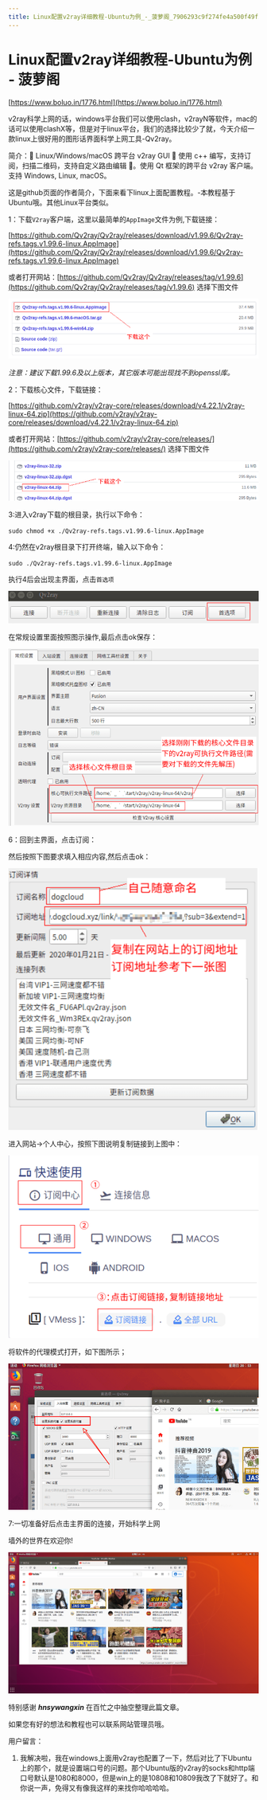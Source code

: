 ```yaml
---
title: Linux配置v2ray详细教程-Ubuntu为例_-_菠萝阁_7906293c9f274fe4a500f49f5b3c125f
---
```


# Linux配置v2ray详细教程-Ubuntu为例 - 菠萝阁

[https://www.boluo.in/1776.html](https://www.boluo.in/1776.html)

v2ray科学上网的话，windows平台我们可以使用clash，v2rayN等软件，mac的话可以使用clashX等，但是对于linux平台，我们的选择比较少了就，今天介绍一款linux上很好用的图形话界面科学上网工具-Qv2ray。

简介：🌟 Linux/Windows/macOS 跨平台 v2ray GUI 🔨 使用 c++ 编写，支持订阅，扫描二维码，支持自定义路由编辑 🌟。使用 Qt 框架的跨平台 v2ray 客户端。支持 Windows, Linux, macOS。

这是github页面的作者简介，下面来看下linux上面配置教程。-本教程基于Ubuntu哦。其他Linux平台类似。

1：下载`V2ray`客户端，这里以最简单的`AppImage`文件为例,下载链接：

[https://github.com/Qv2ray/Qv2ray/releases/download/v1.99.6/Qv2ray-refs.tags.v1.99.6-linux.AppImage](https://github.com/Qv2ray/Qv2ray/releases/download/v1.99.6/Qv2ray-refs.tags.v1.99.6-linux.AppImage)

或者打开网站：[https://github.com/Qv2ray/Qv2ray/releases/tag/v1.99.6](https://github.com/Qv2ray/Qv2ray/releases/tag/v1.99.6) 选择下图文件

![Linux%E9%85%8D%E7%BD%AEv2ray%E8%AF%A6%E7%BB%86%E6%95%99%E7%A8%8B-Ubuntu%E4%B8%BA%E4%BE%8B%20-%20%E8%8F%A0%E8%90%9D%E9%98%81%207906293c9f274fe4a500f49f5b3c125f/1580651760-1.png](Linux%E9%85%8D%E7%BD%AEv2ray%E8%AF%A6%E7%BB%86%E6%95%99%E7%A8%8B-Ubuntu%E4%B8%BA%E4%BE%8B%20-%20%E8%8F%A0%E8%90%9D%E9%98%81%207906293c9f274fe4a500f49f5b3c125f/1580651760-1.png)

*注意：建议下载1.99.6及以上版本，其它版本可能出现找不到openssl库。*

2：下载核心文件，下载链接：

[https://github.com/v2ray/v2ray-core/releases/download/v4.22.1/v2ray-linux-64.zip](https://github.com/v2ray/v2ray-core/releases/download/v4.22.1/v2ray-linux-64.zip)

或者打开网站：[https://github.com/v2ray/v2ray-core/releases/](https://github.com/v2ray/v2ray-core/releases/) 选择下图文件

![Linux%E9%85%8D%E7%BD%AEv2ray%E8%AF%A6%E7%BB%86%E6%95%99%E7%A8%8B-Ubuntu%E4%B8%BA%E4%BE%8B%20-%20%E8%8F%A0%E8%90%9D%E9%98%81%207906293c9f274fe4a500f49f5b3c125f/1580651801-2.png](Linux%E9%85%8D%E7%BD%AEv2ray%E8%AF%A6%E7%BB%86%E6%95%99%E7%A8%8B-Ubuntu%E4%B8%BA%E4%BE%8B%20-%20%E8%8F%A0%E8%90%9D%E9%98%81%207906293c9f274fe4a500f49f5b3c125f/1580651801-2.png)

3:进入v2ray下载的根目录，执行以下命令：

`sudo chmod +x ./Qv2ray-refs.tags.v1.99.6-linux.AppImage`

4:仍然在v2ray根目录下打开终端，输入以下命令：

`sudo ./Qv2ray-refs.tags.v1.99.6-linux.AppImage`

执行4后会出现主界面，点击`首选项`

![Linux%E9%85%8D%E7%BD%AEv2ray%E8%AF%A6%E7%BB%86%E6%95%99%E7%A8%8B-Ubuntu%E4%B8%BA%E4%BE%8B%20-%20%E8%8F%A0%E8%90%9D%E9%98%81%207906293c9f274fe4a500f49f5b3c125f/1580652261-3-1580634671283.png](Linux%E9%85%8D%E7%BD%AEv2ray%E8%AF%A6%E7%BB%86%E6%95%99%E7%A8%8B-Ubuntu%E4%B8%BA%E4%BE%8B%20-%20%E8%8F%A0%E8%90%9D%E9%98%81%207906293c9f274fe4a500f49f5b3c125f/1580652261-3-1580634671283.png)

在常规设置里面按照图示操作,最后点击ok保存：

![Linux%E9%85%8D%E7%BD%AEv2ray%E8%AF%A6%E7%BB%86%E6%95%99%E7%A8%8B-Ubuntu%E4%B8%BA%E4%BE%8B%20-%20%E8%8F%A0%E8%90%9D%E9%98%81%207906293c9f274fe4a500f49f5b3c125f/1580652339-4.png](Linux%E9%85%8D%E7%BD%AEv2ray%E8%AF%A6%E7%BB%86%E6%95%99%E7%A8%8B-Ubuntu%E4%B8%BA%E4%BE%8B%20-%20%E8%8F%A0%E8%90%9D%E9%98%81%207906293c9f274fe4a500f49f5b3c125f/1580652339-4.png)

6：回到主界面，点击订阅：

然后按照下图要求填入相应内容,然后点击ok：

![Linux%E9%85%8D%E7%BD%AEv2ray%E8%AF%A6%E7%BB%86%E6%95%99%E7%A8%8B-Ubuntu%E4%B8%BA%E4%BE%8B%20-%20%E8%8F%A0%E8%90%9D%E9%98%81%207906293c9f274fe4a500f49f5b3c125f/1580655824-6.png](Linux%E9%85%8D%E7%BD%AEv2ray%E8%AF%A6%E7%BB%86%E6%95%99%E7%A8%8B-Ubuntu%E4%B8%BA%E4%BE%8B%20-%20%E8%8F%A0%E8%90%9D%E9%98%81%207906293c9f274fe4a500f49f5b3c125f/1580655824-6.png)

进入网站->个人中心，按照下图说明复制链接到上图中：

![Linux%E9%85%8D%E7%BD%AEv2ray%E8%AF%A6%E7%BB%86%E6%95%99%E7%A8%8B-Ubuntu%E4%B8%BA%E4%BE%8B%20-%20%E8%8F%A0%E8%90%9D%E9%98%81%207906293c9f274fe4a500f49f5b3c125f/1580652405-7.png](Linux%E9%85%8D%E7%BD%AEv2ray%E8%AF%A6%E7%BB%86%E6%95%99%E7%A8%8B-Ubuntu%E4%B8%BA%E4%BE%8B%20-%20%E8%8F%A0%E8%90%9D%E9%98%81%207906293c9f274fe4a500f49f5b3c125f/1580652405-7.png)

将软件的代理模式打开，如下图所示；

![Linux%E9%85%8D%E7%BD%AEv2ray%E8%AF%A6%E7%BB%86%E6%95%99%E7%A8%8B-Ubuntu%E4%B8%BA%E4%BE%8B%20-%20%E8%8F%A0%E8%90%9D%E9%98%81%207906293c9f274fe4a500f49f5b3c125f/1580653297-8.png](Linux%E9%85%8D%E7%BD%AEv2ray%E8%AF%A6%E7%BB%86%E6%95%99%E7%A8%8B-Ubuntu%E4%B8%BA%E4%BE%8B%20-%20%E8%8F%A0%E8%90%9D%E9%98%81%207906293c9f274fe4a500f49f5b3c125f/1580653297-8.png)

7:一切准备好后点击主界面的连接，开始科学上网

墙外的世界在欢迎你!

![Linux%E9%85%8D%E7%BD%AEv2ray%E8%AF%A6%E7%BB%86%E6%95%99%E7%A8%8B-Ubuntu%E4%B8%BA%E4%BE%8B%20-%20%E8%8F%A0%E8%90%9D%E9%98%81%207906293c9f274fe4a500f49f5b3c125f/1580653648-tzyy_2020-02-02_22-27-02.png](Linux%E9%85%8D%E7%BD%AEv2ray%E8%AF%A6%E7%BB%86%E6%95%99%E7%A8%8B-Ubuntu%E4%B8%BA%E4%BE%8B%20-%20%E8%8F%A0%E8%90%9D%E9%98%81%207906293c9f274fe4a500f49f5b3c125f/1580653648-tzyy_2020-02-02_22-27-02.png)

特别感谢 ***hnsywangxin*** 在百忙之中抽空整理此篇文章。

如果您有好的想法和教程也可以联系网站管理员哦。

用户留言：

1. 我解决啦，我在windows上面用v2ray也配置了一下，然后对比了下Ubuntu上的那个，就是设置端口号的问题。那个Ubuntu版的v2ray的socks和http端口号默认是1080和8000，但是win上的是10808和10809我改了下就好了。和你说一声，免得又有像我这样的来找你哈哈哈哈。